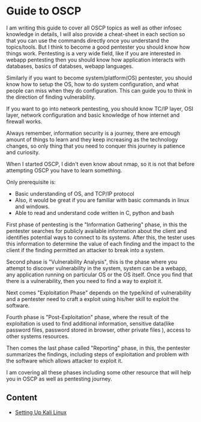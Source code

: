 # Guide to OSCP

I am writing this guide to cover all OSCP topics as well as other infosec knowledge in details, I will also provide a cheat-sheet in each section so that you can use the commands directly once you understand the topics/tools. But I think to become a good pentester you should know how things work. Pentesting is a very wide field, like if you are interested in webapp pentesting then you should know how application interacts with databases, basics of databses, webapp languages.

Similarly if you want to become system/platform(OS) pentester, you should know how to setup the OS, how to do system configuration, and what people can miss when they do configuration. This can guide you to think in the direction of finding vulnerability.

If you want to go into network pentesting, you should know TC/IP layer, OSI layer, network configuration and basic knowledge of how internet and firewall works.

Always remember, information security is a journey, there are emough amount of things to learn and they keep increasing as the technology changes, so only thing that you need to conquer this journey is patience and curiosity.


When I started OSCP, I didn't even know about nmap, so it is not that before attempting OSCP you have to learn something.

Only prerequisite is:
- Basic understanding of OS, and TCP/IP protocol
- Also, it would be great if you are familiar with basic commands in linux and windows.
- Able to read and understand code written in C, python and bash

First phase of pentesting is the "Information Gathering" phase, in this the pentester searches for publicly available information about the client and identifies potential ways to connect to its systems. After this, the tester uses this information to determine the value of each finding and the impact to the client if
the finding permitted an attacker to break into a system.

Second phase is "Vulnerability Analysis", this is the phase where you attempt to discover vulnerability in the system, system can be a webapp, any application running on particular OS or the OS itself.
Once you find that there is a vulnerability, then you need to find a way to exploit it.

Next comes "Exploitation Phase" depends on the type/kind of vulnerability and a pentester need to craft a exploit using his/her skill to exploit the software.

Fourth phase is "Post-Exploitation" phase, where the result of the exploitation is used to find additional information, sensitive data(like password files, password stored in browser, other private files ), access to other systems resources.

Then comes the last phase called "Reporting" phase, in this, the pentester summarizes the findings, including steps of exploitation and problem with the software which allows attacker to exploit it.


I am covering all these phases including some other resource that will help you in OSCP as well as pentesting journey.

## Content
- [Setting Up Kali Linux](https://github.com/blackinfo/Preparation-Guide-to-OSCP/tree/master/Setting%20up%20Kali%20Linux)
